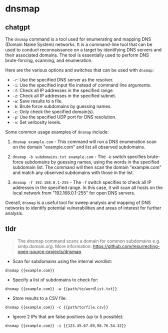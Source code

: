 # dnsmap 
## chatgpt 
The `dnsmap` command is a tool used for enumerating and mapping DNS (Domain Name System) networks. It is a command-line tool that can be used to conduct reconnaissance on a target by identifying DNS servers and their associated domains. The tool is essentially used to perform DNS brute-forcing, scanning, and enumeration.

Here are the various options and switches that can be used with `dnsmap`:

- `-r`: Use the specified DNS server as the resolver.
- `-i`: Use the specified input file instead of command line arguments.
- `-f`: Check all IP addresses in the specified range.
- `-z`: Check all IP addresses in the specified subnet.
- `-w`: Save results to a file.
- `-b`: Brute force subdomains by guessing names.
- `-c`: Only check the specified domain(s).
- `-p`: Use the specified UDP port for DNS resolution.
- `-v`: Set verbosity levels.

Some common usage examples of `dnsmap` include:

1. `dnsmap example.com` - This command will run a DNS enumeration scan on the domain "example.com" and list all observed subdomains.

2. `dnsmap -b subdomains.txt example.com` - The `-b` switch specifies brute-force subdomains by guessing names, using the words in the specified subdomain list. The command will then scan the domain "example.com" and match any observed subdomains with those in the list.

3. `dnsmap -f 192.168.0.1-255` - The `-f` switch specifies to check all IP addresses in the specified range. In this case, it will scan all hosts on the local network from "192.168.0.1-255" for open DNS servers.

Overall, `dnsmap` is a useful tool for sweep analysis and mapping of DNS networks to identify potential vulnerabilities and areas of interest for further analysis. 

## tldr 
 
> The dnsmap command scans a domain for common subdomains e.g. smtp.domain.org.
> More information: <https://github.com/resurrecting-open-source-projects/dnsmap>.

- Scan for subdomains using the internal wordlist:

`dnsmap {{example.com}}`

- Specify a list of subdomains to check for:

`dnsmap {{example.com}} -w {{path/to/wordlist.txt}}`

- Store results to a CSV file:

`dnsmap {{example.com}} -c {{path/to/file.csv}}`

- Ignore 2 IPs that are false positives (up to 5 possible):

`dnsmap {{example.com}} -i {{123.45.67.89,98.76.54.32}}`
